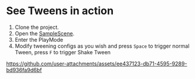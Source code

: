# See Tweens in action

1. Clone the project.
2. Open the [SampleScene](../../Scenes/SampleScene.unity).
3. Enter the PlayMode
4. Modify tweening configs as you wish and press `Space` to trigger normal Tween, press `F` to trigger Shake Tween

https://github.com/user-attachments/assets/ee437123-db71-4595-9289-bd936fa9d6bf
